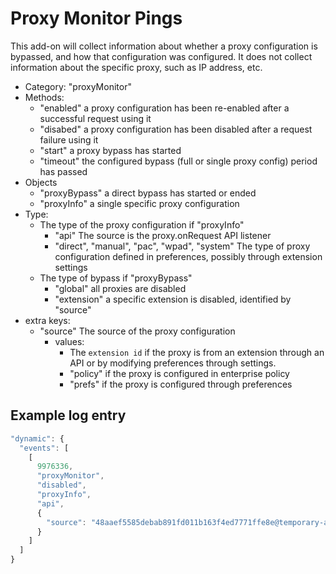 # Proxy Monitor Pings

This add-on will collect information about whether a proxy configuration is 
bypassed, and how that configuration was configured.  It does not collect
information about the specific proxy, such as IP address, etc.

- Category: "proxyMonitor"
- Methods:
  - "enabled" a proxy configuration has been re-enabled after a successful request using it
  - "disabed" a proxy configuration has been disabled after a request failure using it
  - "start" a proxy bypass has started
  - "timeout" the configured bypass (full or single proxy config) period has passed
- Objects
  - "proxyBypass" a direct bypass has started or ended
  - "proxyInfo" a single specific proxy configuration
- Type: 
  - The type of the proxy configuration if "proxyInfo"
    - "api" The source is the proxy.onRequest API listener
    - "direct", "manual", "pac", "wpad", "system" The type of proxy configuration defined in preferences, possibly through extension settings
  - The type of bypass if "proxyBypass"
    - "global" all proxies are disabled
    - "extension" a specific extension is disabled, identified by "source"
- extra keys: 
  - "source" The source of the proxy configuration
    - values: 
      - The `extension id` if the proxy is from an extension through an API or by modifying preferences through settings.
      - "policy" if the proxy is configured in enterprise policy
      - "prefs" if the proxy is configured through preferences

## Example log entry

```js
"dynamic": {
  "events": [
    [
      9976336,
      "proxyMonitor",
      "disabled",
      "proxyInfo",
      "api",
      {
        "source": "48aaef5585debab891fd011b163f4ed7771ffe8e@temporary-addon"
      }
    ]
  ]
}
```
